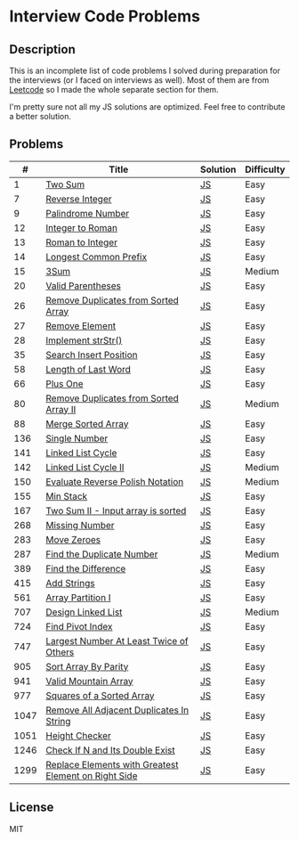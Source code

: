 # Interview Code Problems

## Description
This is an incomplete list of code problems I solved during preparation for the interviews (or I faced on interviews 
as well). Most of them are from [Leetcode](https://leetcode.com/) so I made the whole separate section for them.

I'm pretty sure not all my JS solutions are optimized. Feel free to contribute a better solution.

## Problems
| #      | Title                                             | Solution                     | Difficulty      |
| ------ | ------------------------------------------------- | -----------------------------| --------------- |
| 1      | [Two Sum](https://leetcode.com/problems/two-sum/) | [JS](/problems/leetcode/1-two-sum.js) | Easy            |
| 7      | [Reverse Integer](https://leetcode.com/problems/reverse-integer/) | [JS](/problems/leetcode/7-reverse-integer.js) | Easy            |
| 9      | [Palindrome Number](https://leetcode.com/problems/palindrome-number/) | [JS](/problems/leetcode/9-palindrome-number.js) | Easy            |
| 12     | [Integer to Roman](https://leetcode.com/problems/integer-to-roman/) | [JS](/problems/leetcode/12-integer-to-roman.js) | Easy            |
| 13     | [Roman to Integer](https://leetcode.com/problems/roman-to-integer/) | [JS](/problems/leetcode/13-roman-to-integer.js) | Easy            |
| 14     | [Longest Common Prefix](https://leetcode.com/problems/longest-common-prefix/) | [JS](/problems/leetcode/14-longest-common-prefix.js) | Easy            |
| 15     | [3Sum](https://leetcode.com/problems/3sum/) | [JS](/problems/leetcode/14-longest-common-prefix.js) | Medium            |
| 20     | [Valid Parentheses](https://leetcode.com/problems/valid-parentheses/) | [JS](/problems/leetcode/20-valid-parentheses.js) | Easy            |
| 26     | [ Remove Duplicates from Sorted Array](https://leetcode.com/problems/remove-duplicates-from-sorted-array/) | [JS](/problems/leetcode/26-remove-duplicates-from-sorted-array.js) | Easy            |
| 27     | [Remove Element](https://leetcode.com/problems/remove-element/) | [JS](/problems/leetcode/27-remove-element.js) | Easy            |
| 28     | [Implement strStr()](https://leetcode.com/problems/implement-strstr/) | [JS](/problems/leetcode/28-implement-strStr.js) | Easy            |
| 35     | [Search Insert Position](https://leetcode.com/problems/search-insert-position/) | [JS](/problems/leetcode/35-search-insert-position.js) | Easy            |
| 58     | [Length of Last Word](https://leetcode.com/problems/length-of-last-word/) | [JS](/problems/leetcode/58-length-of-last-word.js) | Easy            |
| 66     | [Plus One](https://leetcode.com/problems/plus-one/) | [JS](/problems/leetcode/66-plus-one.js) | Easy            |
| 80     | [Remove Duplicates from Sorted Array II](https://leetcode.com/problems/remove-duplicates-from-sorted-array-ii/) | [JS](/problems/leetcode/80-remove-duplicates-from-sorted-array-2.js) | Medium            |
| 88    | [Merge Sorted Array](https://leetcode.com/problems/merge-sorted-array/) | [JS](/problems/leetcode/88-merge-sorted-array.js) | Easy            |
| 136    | [Single Number](https://leetcode.com/problems/single-number/) | [JS](/problems/leetcode/136-single-number.js) | Easy            |
| 141    | [Linked List Cycle](https://leetcode.com/problems/linked-list-cycle) | [JS](/problems/leetcode/141-linked-list-cycle.js) | Easy            |
| 142    | [Linked List Cycle II](https://leetcode.com/problems/linked-list-cycle-ii/) | [JS](/problems/leetcode/142-linked-list-cycle-2.js) | Medium            |
| 150    | [Evaluate Reverse Polish Notation](https://leetcode.com/problems/evaluate-reverse-polish-notation/) | [JS](/problems/leetcode/150-evaluate-reverse-polish-notation.js) | Medium            |
| 155    | [Min Stack](https://leetcode.com/problems/min-stack/) | [JS](/problems/leetcode/155-min-stack.js) | Easy            |
| 167    | [Two Sum II - Input array is sorted](https://leetcode.com/problems/two-sum-ii-input-array-is-sorted/) | [JS](/problems/leetcode/167-two-sum-2.js) | Easy            |
| 268    | [Missing Number](https://leetcode.com/problems/missing-number/) | [JS](/problems/leetcode/268-missing-number.js) | Easy            |
| 283    | [Move Zeroes](https://leetcode.com/problems/move-zeroes/) | [JS](/problems/leetcode/283-move-zeroes.js) | Easy            |
| 287    | [Find the Duplicate Number](https://leetcode.com/problems/find-the-duplicate-number/) | [JS](/problems/leetcode/287-find-the-duplicate-number.js) | Medium            |
| 389    | [Find the Difference](https://leetcode.com/problems/find-the-difference/) | [JS](/problems/leetcode/389-find-the-difference.js) | Easy            |
| 415    | [Add Strings](https://leetcode.com/problems/add-strings/) | [JS](/problems/leetcode/415-add-strings.js) | Easy            |
| 561    | [Array Partition I](https://leetcode.com/problems/array-partition-i/) | [JS](/problems/leetcode/561-array-partition-i.js) | Easy            |
| 707    | [Design Linked List](https://leetcode.com/problems/design-linked-list/) | [JS](/problems/leetcode/707-design-linked-list.js)| Medium         |
| 724    | [Find Pivot Index](https://leetcode.com/problems/find-pivot-index/) | [JS](/problems/leetcode/724-find-pivot-index.js) | Easy            |
| 747    | [Largest Number At Least Twice of Others](https://leetcode.com/problems/largest-number-at-least-twice-of-others/) | [JS](/problems/leetcode/747-largest-number-at-least-twice-of-others.js) | Easy            |
| 905    | [Sort Array By Parity](https://leetcode.com/problems/sort-array-by-parity/) | [JS](/problems/leetcode/905-sort-array-by-parity.js) | Easy            |
| 941    | [Valid Mountain Array](https://leetcode.com/problems/valid-mountain-array/) | [JS](/problems/leetcode/941-valid-mountain-array.js) | Easy            |
| 977    | [Squares of a Sorted Array](https://leetcode.com/problems/squares-of-a-sorted-array/) | [JS](/problems/leetcode/977-squares-of-a-sorted-array.js) | Easy            |
| 1047   | [Remove All Adjacent Duplicates In String](https://leetcode.com/problems/remove-all-adjacent-duplicates-in-string/) | [JS](/problems/leetcode/1047-remove-all-adjacent-duplicates-in-string.js) | Easy            |
| 1051   | [Height Checker](https://leetcode.com/problems/height-checker/) | [JS](/problems/leetcode/1051-height-checker.js) | Easy            |
| 1246   | [Check If N and Its Double Exist](https://leetcode.com/problems/check-if-n-and-its-double-exist/) | [JS](/problems/leetcode/1346-check-if-n-and-its-double-exist.js) | Easy            |
| 1299   | [Replace Elements with Greatest Element on Right Side](https://leetcode.com/problems/replace-elements-with-greatest-element-on-right-side/) | [JS](/problems/leetcode/1299-replace-elements-with-greatest-element-on-right-side.js) | Easy            |

## License
MIT
